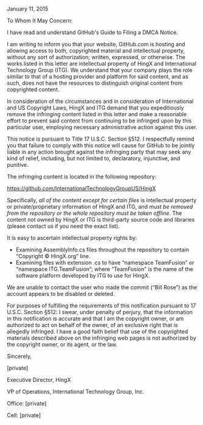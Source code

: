 January 11, 2015

To Whom It May Concern:

I have read and understand GitHub's Guide to Filing a DMCA Notice.

I am writing to inform you that your website, GitHub.com is hosting and allowing access to both, copyrighted material and intellectual property, without any sort of authorization; written, expressed, or otherwise.
The works listed in this letter are intellectual property of HingX and International Technology Group (ITG).
We understand that your company plays the role similar to that of a hosting provider and platform for said content, and as such, does not have the resources to distinguish original content from copyrighted content.

In consideration of the circumstances and in consideration of International and US Copyright Laws, HingX and ITG demand that you expeditiously remove the infringing content listed in this letter and make a reasonable effort to prevent said content from continuing to be infringed upon by this particular user, employing necessary administrative action against this user.

This notice is pursuant to Title 17 U.S.C. Section §512. I respectfully remind you that failure to comply with this notice will cause for GitHub to be jointly liable in any action brought against the infringing party that may seek any kind of relief, including, but not limited to, declaratory, injunctive, and punitive.

The infringing content is located in the following repository:

https://github.com/InternationalTechnologyGroupUS/HingX

Specifically, *all of the content except for certain files* is intellectual property or private/proprietary information of HingX and ITG, and *must be removed from the repository or the whole repository must be taken offline*.
The content not owned by HingX or ITG is third-party source code and libraries (please contact us if you need the exact list).

It is easy to ascertain intellectual property rights by:

  - Examining AssemblyInfo.cs files throughout the repository to contain “Copyright © HingX.org” line.
  - Examining files with extension .cs to have “namespace TeamFusion” or “namespace ITG.TeamFusion”; where “TeamFusion” is the name of the software platform developed by ITG to use for HingX.

We are unable to contact the user who made the commit (“Bill Rose”) as the account appears to be disabled or deleted.

For purposes of fulfilling the requirements of this notification pursuant to 17 U.S.C. Section §512:
I swear, under penalty of perjury, that the information in this notification is accurate and that I am the copyright owner, or am authorized to act on behalf of the owner, of an exclusive right that is allegedly infringed.
I have a good faith belief that use of the copyrighted materials described above on the infringing web pages is not authorized by the copyright owner, or its agent, or the law.

Sincerely,

[private]

Executive Director, HingX

VP of Operations, International Technology Group, Inc.

Office: [private]

Cell: [private]
